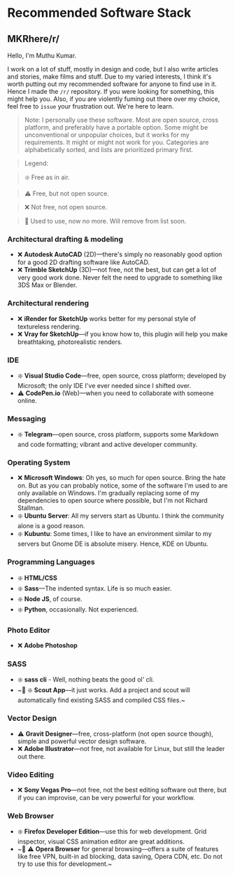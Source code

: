 # Recommended Software Stack
## MKRhere/r/

Hello, I'm Muthu Kumar.

I work on a lot of stuff, mostly in design and code, but I also write articles and stories, make films and stuff. Due to my varied interests, I think it's worth putting out my recommended software for anyone to find use in it. Hence I made the `/r/` repository. If you were looking for something, this might help you. Also, if you are violently fuming out there over my choice, feel free to `issue` your frustration out. We're here to learn.

> Note: I personally use these software. Most are open source, cross platform, and preferably have a portable option. Some might be unconventional or unpopular choices, but it works for my requirements. It might or might not work for you. Categories are alphabetically sorted, and lists are prioritized primary first.

> Legend:

> ❇️ Free as in air.

> ⚠️ Free, but not open source.

> ❌ Not free, not open source.

> 🚫 Used to use, now no more. Will remove from list soon.

### Architectural drafting & modeling

- ❌ **Autodesk AutoCAD** (2D)—there's simply no reasonably good option for a good 2D drafting software like AutoCAD.
- ❌ **Trimble SketchUp** (3D)—not free, not the best, but can get a lot of very good work done. Never felt the need to upgrade to something like 3DS Max or Blender.

### Architectural rendering

- ❌ **iRender for SketchUp** works better for my personal style of textureless rendering.
- ❌ **Vray for SketchUp**—if you know how to, this plugin will help you make breathtaking, photorealistic renders.

### IDE

- ❇️ **Visual Studio Code**—free, open source, cross platform; developed by Microsoft; the only IDE I've ever needed since I shifted over.
- ⚠️ **CodePen.io** (Web)—when you need to collaborate with someone online.

### Messaging

- ❇️ **Telegram**—open source, cross platform, supports some Markdown and code formatting; vibrant and active developer community.

### Operating System

- ❌ **Microsoft Windows**: Oh yes, so much for open source. Bring the hate on. But as you can probably notice, some of the software I'm used to are only available on Windows. I'm gradually replacing some of my dependencies to open source where possible, but I'm not Richard Stallman.
- ❇️ **Ubuntu Server**:  All my servers start as Ubuntu. I think the community alone is a good reason.
- ❇️ **Kubuntu**: Some times, I like to have an environment similar to my servers but Gnome DE is absolute misery. Hence, KDE on Ubuntu.

### Programming Languages

- ❇️ **HTML/CSS**
- ❇️ **Sass**—The indented syntax. Life is so much easier.
- ❇️ **Node JS**, of course.
- ❇️ **Python**, occasionally. Not experienced.

### Photo Editor

- ❌ **Adobe Photoshop**

### SASS

- ❇️ **sass cli** - Well, nothing beats the good ol' cli.
- ~🚫 ❇️ **Scout App**—it just works. Add a project and scout will automatically find existing SASS and compiled CSS files.~

### Vector Design

- ⚠️ **Gravit Designer**—free, cross-platform (not open source though), simple and powerful vector design software.
- ❌ **Adobe Illustrator**—not free, not available for Linux, but still the leader out there.

### Video Editing

- ❌ **Sony Vegas Pro**—not free, not the best editing software out there, but if you can improvise, can be very powerful for your workflow.

### Web Browser

- ❇️ **Firefox Developer Edition**—use this for web development. Grid inspector, visual CSS animation editor are great additions.
- ~🚫 ⚠️ **Opera Browser** for general browsing—offers a suite of features like free VPN, built-in ad blocking, data saving, Opera CDN, etc. Do not try to use this for development.~

